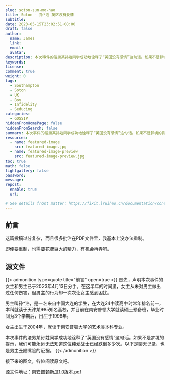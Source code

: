 ```yaml
---
slug: soton-sun-mo-hao
title: Soton - 孙*浩 英区没有爱情
subtitle:
date: 2023-05-15T23:02:51+08:00
draft: false
author:
  name: James
  link:
  email:
  avatar:
description: 本次事件的渣男某孙姓同学成功地诠释了“英国没有感情”这句话。如果不是梦境的提示，我们可能永远无法知道这位纯爱战士已经跌倒多少次。以下是聊天记录，也是男主丑陋嘴脸的证据。
keywords:
license:
comment: true
weight: 0
tags:
  - Southampton
  - Soton
  - UK
  - Boy
  - Infidelity
  - Seducing
categories:
  - GOSSIP
hiddenFromHomePage: false
hiddenFromSearch: false
summary: 本次事件的渣男某孙姓同学成功地诠释了“英国没有感情”这句话。如果不是梦境的提示，我们可能永远无法知道这位纯爱战士已经跌倒多少次。以下是聊天记录，也是男主丑陋嘴脸的证据。
resources:
  - name: featured-image
    src: featured-image.jpg
  - name: featured-image-preview
    src: featured-image-preview.jpg
toc: true
math: false
lightgallery: false
password:
message:
repost:
  enable: true
  url:

# See details front matter: https://fixit.lruihao.cn/documentation/content-management/introduction/#front-matter
---
```


<!--more-->

## 前言

这篇投稿过分复杂，而且很多批注在PDF文件里，我基本上没办法重制。

即便要重制，也需要花费巨大的精力，有机会再弄吧。

## 源文件

{{< admonition type=quote title="前言" open=true >}}
首先，声明本次事件的女主和男主已于2023年4月13日分手。在这半年的时间里，女主从未对男主做出过任何伤害，但男主的行为却一次次让女主感到困扰。

男主叫孙*浩，是一名来自中国大连的学生，在大连24中读高中时常年排名前一，本科就读于天津某985知名高校，并目前在南安普顿大学就读硕士预备班，毕业时间为3个学期后，出生于1998年。

女主出生于2004年，就读于南安普顿大学的艺术类本科专业。

本次事件的渣男某孙姓同学成功地诠释了“英国没有感情”这句话。如果不是梦境的提示，我们可能永远无法知道这位纯爱战士已经跌倒多少次。以下是聊天记录，也是男主丑陋嘴脸的证据。
{{< /admonition >}}

接下来的图文，各位阅读原文吧。

源文件地址：[南安普顿新瓜1.0版本.pdf](https://oss.lxsguatian.net/source/soton-sun-mo-hao.pdf)